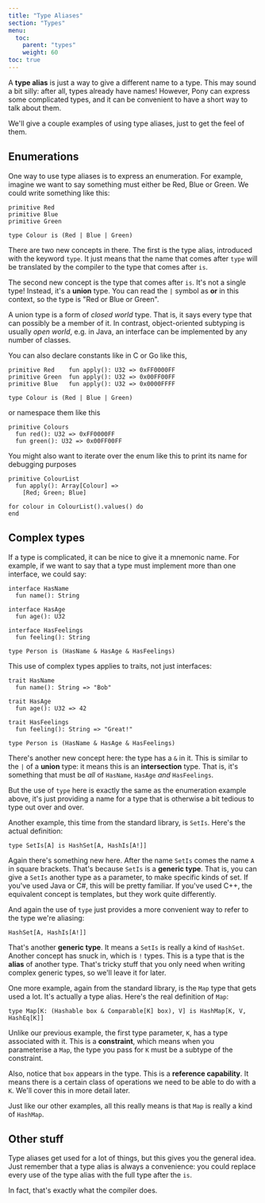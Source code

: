 ```yaml
---
title: "Type Aliases"
section: "Types"
menu:
  toc:
    parent: "types"
    weight: 60
toc: true
---
```


A __type alias__ is just a way to give a different name to a type. This may sound a bit silly: after all, types already have names! However, Pony can express some complicated types, and it can be convenient to have a short way to talk about them.

We'll give a couple examples of using type aliases, just to get the feel of them.

## Enumerations

One way to use type aliases is to express an enumeration. For example, imagine we want to say something must either be Red, Blue or Green. We could write something like this:

```pony
primitive Red
primitive Blue
primitive Green

type Colour is (Red | Blue | Green)
```

There are two new concepts in there. The first is the type alias, introduced with the keyword `type`. It just means that the name that comes after `type` will be translated by the compiler to the type that comes after `is`.

The second new concept is the type that comes after `is`. It's not a single type! Instead, it's a __union__ type. You can read the `|` symbol as __or__ in this context, so the type is "Red or Blue or Green".

A union type is a form of _closed world_ type. That is, it says every type that can possibly be a member of it. In contrast, object-oriented subtyping is usually _open world_, e.g. in Java, an interface can be implemented by any number of classes.

You can also declare constants like in C or Go like this,

```pony
primitive Red    fun apply(): U32 => 0xFF0000FF
primitive Green  fun apply(): U32 => 0x00FF00FF
primitive Blue   fun apply(): U32 => 0x0000FFFF

type Colour is (Red | Blue | Green)
```

or namespace them like this

```pony
primitive Colours
  fun red(): U32 => 0xFF0000FF
  fun green(): U32 => 0x00FF00FF
```

You might also want to iterate over the enum like this to print its name for debugging purposes

```pony
primitive ColourList
  fun apply(): Array[Colour] =>
    [Red; Green; Blue]

for colour in ColourList().values() do
end
```

## Complex types

If a type is complicated, it can be nice to give it a mnemonic name. For example, if we want to say that a type must implement more than one interface, we could say:

```pony
interface HasName
  fun name(): String

interface HasAge
  fun age(): U32

interface HasFeelings
  fun feeling(): String

type Person is (HasName & HasAge & HasFeelings)
```

This use of complex types applies to traits, not just interfaces:

```pony
trait HasName
  fun name(): String => "Bob"

trait HasAge
  fun age(): U32 => 42

trait HasFeelings
  fun feeling(): String => "Great!"

type Person is (HasName & HasAge & HasFeelings)
```

There's another new concept here: the type has a `&` in it. This is similar to the `|` of a __union__ type: it means this is an __intersection__ type. That is, it's something that must be _all_ of `HasName`, `HasAge` _and_ `HasFeelings`.

But the use of `type` here is exactly the same as the enumeration example above, it's just providing a name for a type that is otherwise a bit tedious to type out over and over.

Another example, this time from the standard library, is `SetIs`. Here's the actual definition:

```pony
type SetIs[A] is HashSet[A, HashIs[A!]]
```

Again there's something new here. After the name `SetIs` comes the name `A` in square brackets. That's because `SetIs` is a __generic type__. That is, you can give a `SetIs` another type as a parameter, to make specific kinds of set. If you've used Java or C#, this will be pretty familiar. If you've used C++, the equivalent concept is templates, but they work quite differently.

And again the use of `type` just provides a more convenient way to refer to the type we're aliasing:

```pony
HashSet[A, HashIs[A!]]
```

That's another __generic type__. It means a `SetIs` is really a kind of `HashSet`. Another concept has snuck in, which is `!` types. This is a type that is the __alias__ of another type. That's tricky stuff that you only need when writing complex generic types, so we'll leave it for later.

One more example, again from the standard library, is the `Map` type that gets used a lot. It's actually a type alias. Here's the real definition of `Map`:

```pony
type Map[K: (Hashable box & Comparable[K] box), V] is HashMap[K, V, HashEq[K]]
```

Unlike our previous example, the first type parameter, `K`, has a type associated with it. This is a __constraint__, which means when you parameterise a `Map`, the type you pass for `K` must be a subtype of the constraint.

Also, notice that `box` appears in the type. This is a __reference capability__. It means there is a certain class of operations we need to be able to do with a `K`. We'll cover this in more detail later.

Just like our other examples, all this really means is that `Map` is really a kind of `HashMap`.

## Other stuff

Type aliases get used for a lot of things, but this gives you the general idea. Just remember that a type alias is always a convenience: you could replace every use of the type alias with the full type after the `is`.

In fact, that's exactly what the compiler does.

